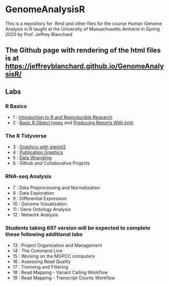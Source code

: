 # GenomeAnalysisR

This is a repository for .Rmd and other files for the course Human Genome Analysis in R taught at the University of Massachusetts Amherst in Spring 2020 by Prof. Jeffrey Blanchard

## The Github page with rendering of the html files is at https://jeffreyblanchard.github.io/GenomeAnalysisR/

## Labs

### R Basics

* 1 : [Introduction to R and Reproducible Research](Lab1_HuGen_2020.html)
* 2 : [Basic R Object types](Lab2_HuGen_2020.html) and [Producing Reports With knitr](Lab2B_HuGen_2020.html)

### The R Tidyverse

* 3 : [Graphics with ggplot2](Lab3_HuGen_2020.html)
* 4 : [Publication Graphics](Lab4_HuGen_2020.html)
* 5 : [Data Wrangling](Lab5_HuGen_2020.html)
* 6 : Github and Collaborative Projects

### RNA-seq Analysis

* 7 : Data Preprocessing and Normalization
* 8 : Data Exploration
* 9 : Differential Expression
* 10 : Genome Visualization
* 11 : Gene Ontology Analysis
* 12 : Network Analysis

### Students taking 697 version will be expected to complete these following additional labs

* 13 : Project Organization and Management
* 14 : The Command Line
* 15 : Working on the MGPCC computers
* 16 : Assessing Read Quality
* 17 : Trimming and Filtering
* 18 : Read Mapping - Variant Calling Workflow
* 19 : Read Mapping - Transcript Counts Workflow
